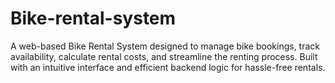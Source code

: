# Bike-rental-system
A web-based Bike Rental System designed to manage bike bookings, track availability, calculate rental costs, and streamline the renting process. Built with an intuitive interface and efficient backend logic for hassle-free rentals.
